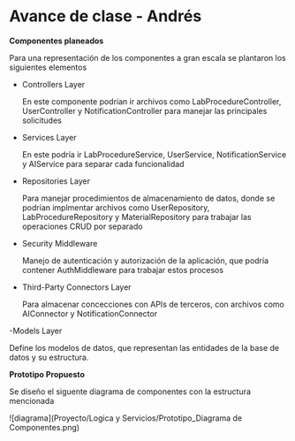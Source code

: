 # Avance de clase - Andrés

**Componentes planeados**

Para una representación de los componentes a gran escala se plantaron los siguientes elementos

- Controllers Layer
  
    En este componente podrían ir archivos como LabProcedureController, UserController y NotificationController para manejar las principales solicitudes
  
- Services Layer
  
    En este podría ir LabProcedureService, UserService, NotificationService y AIService para separar cada funcionalidad

- Repositories Layer
  
    Para manejar procedimientos de almacenamiento de datos, donde se podrían implmentar archivos como UserRepository, LabProcedureRepository y MaterialRepository para trabajar las operaciones CRUD por separado
  
- Security Middleware
  
    Manejo de autenticación y autorización de la aplicación, que podría contener AuthMiddleware para trabajar estos procesos

- Third-Party Connectors Layer
  
    Para almacenar concecciones con APIs de terceros, con archivos como AIConnector y NotificationConnector

-Models Layer
  
  Define los modelos de datos, que representan las entidades de la base de datos y su estructura.
    
**Prototipo Propuesto**

Se diseño el siguente diagrama de componentes con la estructura mencionada

![diagrama](Proyecto/Logica y Servicios/Prototipo_Diagrama de Componentes.png)


